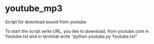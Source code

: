# youtube_mp3
Script for download sound from youtube

To start the script write URL, you like to download, from youtube.com in Youtube.txt and in terminal write "python youtube.py Youtube.txt"
